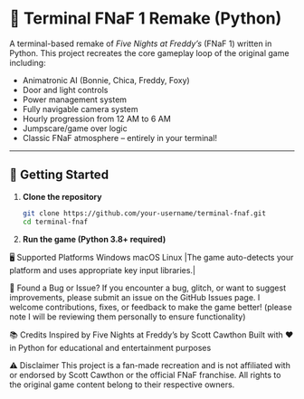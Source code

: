 # 🐻 Terminal FNaF 1 Remake (Python)

A terminal-based remake of *Five Nights at Freddy’s* (FNaF 1) written in Python. This project recreates the core gameplay loop of the original game including:

- Animatronic AI (Bonnie, Chica, Freddy, Foxy)
- Door and light controls
- Power management system
- Fully navigable camera system
- Hourly progression from 12 AM to 6 AM
- Jumpscare/game over logic
- Classic FNaF atmosphere – entirely in your terminal!

---

## 🚀 Getting Started

1. **Clone the repository**
   ```bash
   git clone https://github.com/your-username/terminal-fnaf.git
   cd terminal-fnaf
2. **Run the game (Python 3.8+ required)**

🖥 Supported Platforms
Windows
macOS
Linux
|The game auto-detects your platform and uses appropriate key input libraries.|

🐞 Found a Bug or Issue?
If you encounter a bug, glitch, or want to suggest improvements, please submit an issue on the GitHub Issues page.
I welcome contributions, fixes, or feedback to make the game better! (please note I will be reviewing them personally to ensure functionality)

📚 Credits
Inspired by Five Nights at Freddy’s by Scott Cawthon
Built with ❤️ in Python for educational and entertainment purposes

⚠️ Disclaimer
This project is a fan-made recreation and is not affiliated with or endorsed by Scott Cawthon or the official FNaF franchise. All rights to the original game content belong to their respective owners.

